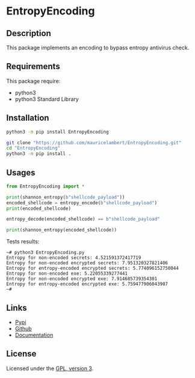 # EntropyEncoding

## Description

This package implements an encoding to bypass entropy antivirus check.

## Requirements

This package require:
 - python3
 - python3 Standard Library

## Installation

```bash
python3 -m pip install EntropyEncoding
```

```bash
git clone "https://github.com/mauricelambert/EntropyEncoding.git"
cd "EntropyEncoding"
python3 -m pip install .
```

## Usages

```python
from EntropyEncoding import *

print(shannon_entropy(b"shellcode_payload"))
encoded_shellcode = entropy_encode(b"shellcode_payload")
print(encoded_shellcode)

entropy_decode(encoded_shellcode) == b"shellcode_payload"

print(shannon_entropy(encoded_shellcode))
```

Tests results:

```
~# python3 EntropyEncoding.py
Entropy for non-encoded secrets: 4.521591372417719
Entropy for non-encoded encrypted secrets: 7.951320327821406
Entropy for entropy-encoded encrypted secrets: 5.774096152750044
Entropy for non-encoded exe: 5.22055339277441
Entropy for non-encoded encrypted exe: 7.914685739354301
Entropy for entropy-encoded encrypted exe: 5.759477906043907
~# 
```

## Links

 - [Pypi](https://pypi.org/project/EntropyEncoding)
 - [Github](https://github.com/mauricelambert/EntropyEncoding)
 - [Documentation](https://user.github.io/info/python/security/EntropyEncoding.html)

## License

Licensed under the [GPL, version 3](https://www.gnu.org/licenses/).
